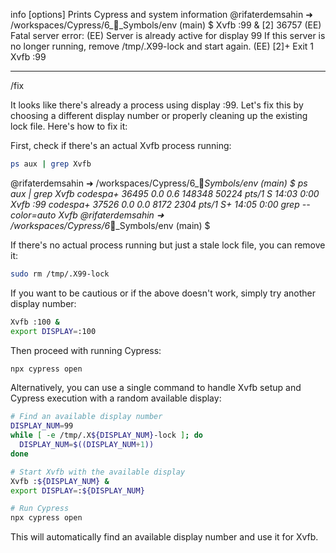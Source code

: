   info [options]     Prints Cypress and system information
@rifaterdemsahin ➜ /workspaces/Cypress/6_🔣_Symbols/env (main) $ Xvfb :99 &
[2] 36757
(EE) 
Fatal server error:
(EE) Server is already active for display 99
        If this server is no longer running, remove /tmp/.X99-lock
        and start again.
(EE) 
[2]+  Exit 1                  Xvfb :99

---

/fix


It looks like there's already a process using display :99. Let's fix this by choosing a different display number or properly cleaning up the existing lock file. Here's how to fix it:

First, check if there's an actual Xvfb process running:

```bash
ps aux | grep Xvfb
```

@rifaterdemsahin ➜ /workspaces/Cypress/6_🔣_Symbols/env (main) $ ps aux | grep Xvfb
codespa+   36495  0.0  0.6 148348 50224 pts/1    S    14:03   0:00 Xvfb :99
codespa+   37526  0.0  0.0   8172  2304 pts/1    S+   14:05   0:00 grep --color=auto Xvfb
@rifaterdemsahin ➜ /workspaces/Cypress/6_🔣_Symbols/env (main) $ 

If there's no actual process running but just a stale lock file, you can remove it:

```bash
sudo rm /tmp/.X99-lock
```

If you want to be cautious or if the above doesn't work, simply try another display number:

```bash
Xvfb :100 &
export DISPLAY=:100
```

Then proceed with running Cypress:

```bash
npx cypress open
```

Alternatively, you can use a single command to handle Xvfb setup and Cypress execution with a random available display:

```bash
# Find an available display number
DISPLAY_NUM=99
while [ -e /tmp/.X${DISPLAY_NUM}-lock ]; do
  DISPLAY_NUM=$((DISPLAY_NUM+1))
done

# Start Xvfb with the available display
Xvfb :${DISPLAY_NUM} &
export DISPLAY=:${DISPLAY_NUM}

# Run Cypress
npx cypress open
```

This will automatically find an available display number and use it for Xvfb.